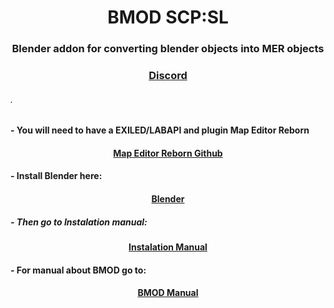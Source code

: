 <h1 align="center">BMOD SCP:SL </h1>


<h3 align="center"> Blender addon for converting blender objects into MER objects</h3>


<h3 align="center" ><a href="https://discord.gg/gN8mvWVy">
      Discord
</a></h3>



<h6>  . </h6>


<h4>  - You will need to have a EXILED/LABAPI and plugin Map Editor Reborn </h4>

 <h4 align="center">     <a   href="https://github.com/Michal78900/MapEditorReborn/tree/main?tab=readme-ov-file">Map Editor Reborn Github</a>    </h4>

<h4>  - Install Blender here: </h4>


 <h4 align="center"><a   href="https://www.blender.org/download">Blender</a> </h4>

<h5>  - Then go to Instalation manual: </h5>


 <h4 align="center"> <a   href="https://github.com/spyraze/BMOD-SCPSL/blob/main/Installation_BMOD.pdf">Instalation Manual</a> </h4>

<h4> - For manual about BMOD go to: </h4>


<h4 align="center"> <a   href="https://github.com/spyraze/BMOD-SCPSL/blob/main/Manual_BMOD.pdf">BMOD Manual</a> </h4>







